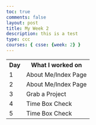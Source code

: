 ```yaml
---
toc: true
comments: false
layout: post
title: My Week 2
description: this is a test
type: ccc
courses: { csse: {week: 2} }
---
```

<table>
  <tr>
    <th>Day</th>
    <th>What I worked on</th>
   
  </tr>
  <tr>
    <td>1</td>
    <td>About Me/Index Page </td>  
  </tr>
  <tr>
  <td>2</td>
    <td>About Me/Index Page </td>
  </tr>
  <tr>
  <td>3</td>
  <td>Grab a Project</td>
 
   
  </tr>
  <tr>
  <td>4</td>
  <td>Time Box Check</td>
   
  </tr>
  <tr>
  <td>5</td>
  <td>Time Box Check</td>
   
  </tr>
</table>